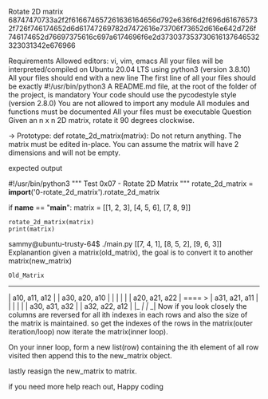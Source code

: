 Rotate 2D matrix
68747470733a2f2f616674657261636164656d792e636f6d2f696d616765732f726f746174652d6d61747269782d7472616e73706f73652d616e642d726f746174652d76697375616c697a6174696f6e2d373037353730616137646532323031342e676966


Requirements
Allowed editors: vi, vim, emacs
All your files will be interpreted/compiled on Ubuntu 20.04 LTS using python3 (version 3.8.10)
All your files should end with a new line
The first line of all your files should be exactly #!/usr/bin/python3
A README.md file, at the root of the folder of the project, is mandatory
Your code should use the pycodestyle style (version 2.8.0)
You are not allowed to import any module
All modules and functions must be documented
All your files must be executable
Question
Given an n x n 2D matrix, rotate it 90 degrees clockwise.

-> Prototype: def rotate_2d_matrix(matrix): Do not return anything. The matrix must be edited in-place. You can assume the matrix will have 2 dimensions and will not be empty.

expected output

#!/usr/bin/python3
"""
Test 0x07 - Rotate 2D Matrix
"""
rotate_2d_matrix = __import__('0-rotate_2d_matrix').rotate_2d_matrix

if __name__ == "__main__":
    matrix = [[1, 2, 3],
              [4, 5, 6],
              [7, 8, 9]]

    rotate_2d_matrix(matrix)
    print(matrix)
sammy@ubuntu-trusty-64$ ./main.py
[[7, 4, 1],
[8, 5, 2],
[9, 6, 3]]
Explanantion
given a matrix(old_matrix), the goal is to convert it to another matrix(new_matrix)

    Old_Matrix
 _              _                       _              _
| a10, a11, a12  |                     | a30, a20, a10  |
|                |                     |                |
| a20, a21, a22  |         ==== >      | a31, a21, a11  |
|                |                     |                |
| a30, a31, a32  |                     | a32, a22, a12  |
|_              _|                     |_              _|
Now if you look closely the columns are reversed for all ith indexes in each rows and also the size of the matrix is maintained. so get the indexes of the rows in the matrix(outer iteration/loop) now iterate the matrix(inner loop).

On your inner loop, form a new list(row) containing the ith element of all row visited then append this to the new_matrix object.

lastly reasign the new_matrix to matrix.

if you need more help reach out, Happy coding
